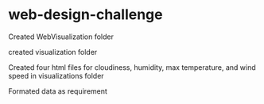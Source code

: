 # web-design-challenge
Created WebVisualization folder

created visualization folder

Created four html files for cloudiness, humidity, max temperature, and wind speed in visualizations folder

Formated data as requirement